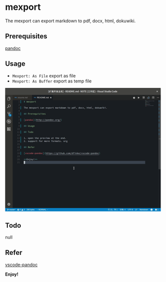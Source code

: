 # mexport

The mexport can export markdown to pdf, docx, html, dokuwiki.

## Prerequisites

[pandoc](http://pandoc.org/)

## Usage

- `Mexport: As File` export as file
- `Mexport: As Buffer` export as temp file

![](https://raw.githubusercontent.com/ly798/mexport/master/images/mexport.gif)

## Todo

null

## Refer

[vscode-pandoc](https://github.com/dfinke/vscode-pandoc)

**Enjoy!**
